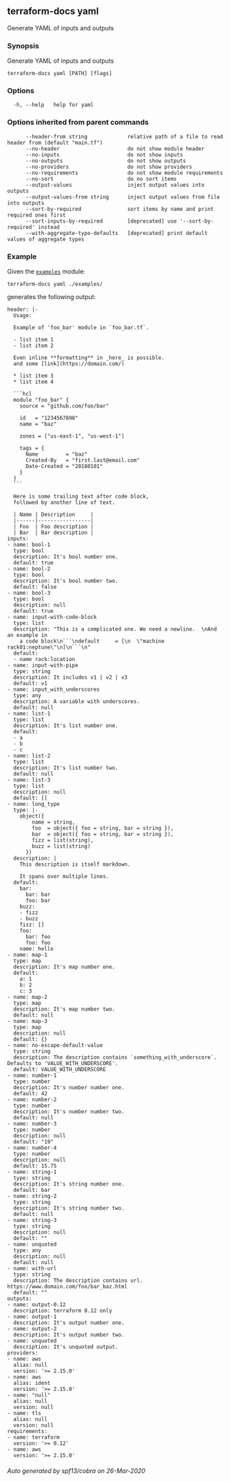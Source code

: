 ## terraform-docs yaml

Generate YAML of inputs and outputs

### Synopsis

Generate YAML of inputs and outputs

```
terraform-docs yaml [PATH] [flags]
```

### Options

```
  -h, --help   help for yaml
```

### Options inherited from parent commands

```
      --header-from string             relative path of a file to read header from (default "main.tf")
      --no-header                      do not show module header
      --no-inputs                      do not show inputs
      --no-outputs                     do not show outputs
      --no-providers                   do not show providers
      --no-requirements                do not show module requirements
      --no-sort                        do no sort items
      --output-values                  inject output values into outputs
      --output-values-from string      inject output values from file into outputs
      --sort-by-required               sort items by name and print required ones first
      --sort-inputs-by-required        [deprecated] use '--sort-by-required' instead
      --with-aggregate-type-defaults   [deprecated] print default values of aggregate types
```

### Example

Given the [`examples`](/examples/) module:

```shell
terraform-docs yaml ./examples/
```

generates the following output:

    header: |-
      Usage:

      Example of 'foo_bar' module in `foo_bar.tf`.

      - list item 1
      - list item 2

      Even inline **formatting** in _here_ is possible.
      and some [link](https://domain.com/)

      * list item 3
      * list item 4

      ```hcl
      module "foo_bar" {
        source = "github.com/foo/bar"

        id   = "1234567890"
        name = "baz"

        zones = ["us-east-1", "us-west-1"]

        tags = {
          Name         = "baz"
          Created-By   = "first.last@email.com"
          Date-Created = "20180101"
        }
      }
      ```

      Here is some trailing text after code block,
      followed by another line of text.

      | Name | Description     |
      |------|-----------------|
      | Foo  | Foo description |
      | Bar  | Bar description |
    inputs:
    - name: bool-1
      type: bool
      description: It's bool number one.
      default: true
    - name: bool-2
      type: bool
      description: It's bool number two.
      default: false
    - name: bool-3
      type: bool
      description: null
      default: true
    - name: input-with-code-block
      type: list
      description: "This is a complicated one. We need a newline.  \nAnd an example in
        a code block\n```\ndefault     = [\n  \"machine rack01:neptune\"\n]\n```\n"
      default:
      - name rack:location
    - name: input-with-pipe
      type: string
      description: It includes v1 | v2 | v3
      default: v1
    - name: input_with_underscores
      type: any
      description: A variable with underscores.
      default: null
    - name: list-1
      type: list
      description: It's list number one.
      default:
      - a
      - b
      - c
    - name: list-2
      type: list
      description: It's list number two.
      default: null
    - name: list-3
      type: list
      description: null
      default: []
    - name: long_type
      type: |-
        object({
            name = string,
            foo  = object({ foo = string, bar = string }),
            bar  = object({ foo = string, bar = string }),
            fizz = list(string),
            buzz = list(string)
          })
      description: |
        This description is itself markdown.

        It spans over multiple lines.
      default:
        bar:
          bar: bar
          foo: bar
        buzz:
        - fizz
        - buzz
        fizz: []
        foo:
          bar: foo
          foo: foo
        name: hello
    - name: map-1
      type: map
      description: It's map number one.
      default:
        a: 1
        b: 2
        c: 3
    - name: map-2
      type: map
      description: It's map number two.
      default: null
    - name: map-3
      type: map
      description: null
      default: {}
    - name: no-escape-default-value
      type: string
      description: The description contains `something_with_underscore`. Defaults to 'VALUE_WITH_UNDERSCORE'.
      default: VALUE_WITH_UNDERSCORE
    - name: number-1
      type: number
      description: It's number number one.
      default: 42
    - name: number-2
      type: number
      description: It's number number two.
      default: null
    - name: number-3
      type: number
      description: null
      default: "19"
    - name: number-4
      type: number
      description: null
      default: 15.75
    - name: string-1
      type: string
      description: It's string number one.
      default: bar
    - name: string-2
      type: string
      description: It's string number two.
      default: null
    - name: string-3
      type: string
      description: null
      default: ""
    - name: unquoted
      type: any
      description: null
      default: null
    - name: with-url
      type: string
      description: The description contains url. https://www.domain.com/foo/bar_baz.html
      default: ""
    outputs:
    - name: output-0.12
      description: terraform 0.12 only
    - name: output-1
      description: It's output number one.
    - name: output-2
      description: It's output number two.
    - name: unquoted
      description: It's unquoted output.
    providers:
    - name: aws
      alias: null
      version: '>= 2.15.0'
    - name: aws
      alias: ident
      version: '>= 2.15.0'
    - name: "null"
      alias: null
      version: null
    - name: tls
      alias: null
      version: null
    requirements:
    - name: terraform
      version: '>= 0.12'
    - name: aws
      version: '>= 2.15.0'


###### Auto generated by spf13/cobra on 26-Mar-2020

